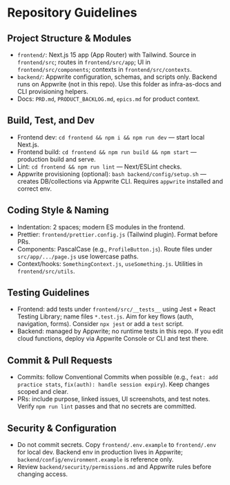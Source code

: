 # Repository Guidelines

## Project Structure & Modules
- `frontend/`: Next.js 15 app (App Router) with Tailwind. Source in `frontend/src`; routes in `frontend/src/app`; UI in `frontend/src/components`; contexts in `frontend/src/contexts`.
- `backend/`: Appwrite configuration, schemas, and scripts only. Backend runs on Appwrite (not in this repo). Use this folder as infra-as-docs and CLI provisioning helpers.
- Docs: `PRD.md`, `PRODUCT_BACKLOG.md`, `epics.md` for product context.

## Build, Test, and Dev
- Frontend dev: `cd frontend && npm i && npm run dev` — start local Next.js.
- Frontend build: `cd frontend && npm run build && npm start` — production build and serve.
- Lint: `cd frontend && npm run lint` — Next/ESLint checks.
- Appwrite provisioning (optional): `bash backend/config/setup.sh` — creates DB/collections via Appwrite CLI. Requires `appwrite` installed and correct env.

## Coding Style & Naming
- Indentation: 2 spaces; modern ES modules in the frontend.
- Prettier: `frontend/prettier.config.js` (Tailwind plugin). Format before PRs.
- Components: PascalCase (e.g., `ProfileButton.js`). Route files under `src/app/.../page.js` use lowercase paths.
- Context/hooks: `SomethingContext.js`, `useSomething.js`. Utilities in `frontend/src/utils`.

## Testing Guidelines
- Frontend: add tests under `frontend/src/__tests__` using Jest + React Testing Library; name files `*.test.js`. Aim for key flows (auth, navigation, forms). Consider `npx jest` or add a `test` script.
- Backend: managed by Appwrite; no runtime tests in this repo. If you edit cloud functions, deploy via Appwrite Console or CLI and test there.

## Commit & Pull Requests
- Commits: follow Conventional Commits when possible (e.g., `feat: add practice stats`, `fix(auth): handle session expiry`). Keep changes scoped and clear.
- PRs: include purpose, linked issues, UI screenshots, and test notes. Verify `npm run lint` passes and that no secrets are committed.

## Security & Configuration
- Do not commit secrets. Copy `frontend/.env.example` to `frontend/.env` for local dev. Backend env in production lives in Appwrite; `backend/config/environment.example` is reference only.
- Review `backend/security/permissions.md` and Appwrite rules before changing access.
